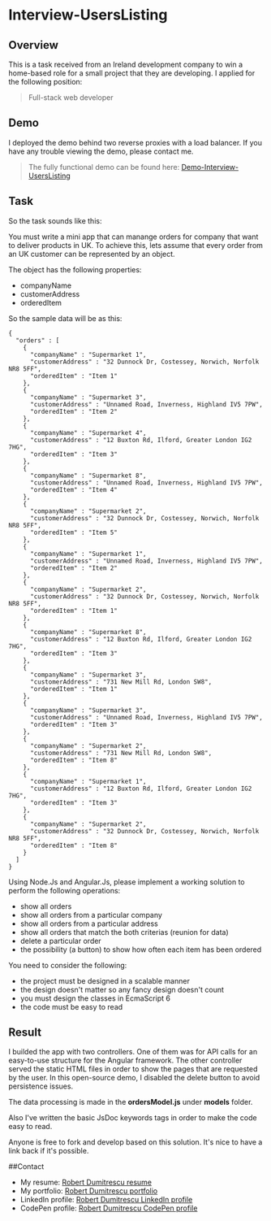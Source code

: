 # Interview-UsersListing

## Overview
This is a task received from an Ireland development company to win a home-based role for a small project that they are developing.
I applied for the following position:

> Full-stack web developer

## Demo
I deployed the demo behind two reverse proxies with a load balancer. If you have any trouble viewing the demo, please contact me.
> The fully functional demo can be found here: [Demo-Interview-UsersListing](http://coming-soon.com)

## Task

So the task sounds like this:

You must write a mini app that can manange orders for company that want to deliver products in UK.
To achieve this, lets assume that every order from an UK customer can be represented by an object.

The object has the following properties:

- companyName
- customerAddress
- orderedItem

So the sample data will be as this:

```
{
  "orders" : [
    {
      "companyName" : "Supermarket 1",
      "customerAddress" : "32 Dunnock Dr, Costessey, Norwich, Norfolk NR8 5FF",
      "orderedItem" : "Item 1"
    },
    {
      "companyName" : "Supermarket 3",
      "customerAddress" : "Unnamed Road, Inverness, Highland IV5 7PW",
      "orderedItem" : "Item 2"
    },
    {
      "companyName" : "Supermarket 4",
      "customerAddress" : "12 Buxton Rd, Ilford, Greater London IG2 7HG",
      "orderedItem" : "Item 3"
    },
    {
      "companyName" : "Supermarket 8",
      "customerAddress" : "Unnamed Road, Inverness, Highland IV5 7PW",
      "orderedItem" : "Item 4"
    },
    {
      "companyName" : "Supermarket 2",
      "customerAddress" : "32 Dunnock Dr, Costessey, Norwich, Norfolk NR8 5FF",
      "orderedItem" : "Item 5"
    },
    {
      "companyName" : "Supermarket 1",
      "customerAddress" : "Unnamed Road, Inverness, Highland IV5 7PW",
      "orderedItem" : "Item 2"
    },
    {
      "companyName" : "Supermarket 2",
      "customerAddress" : "32 Dunnock Dr, Costessey, Norwich, Norfolk NR8 5FF",
      "orderedItem" : "Item 1"
    },
    {
      "companyName" : "Supermarket 8",
      "customerAddress" : "12 Buxton Rd, Ilford, Greater London IG2 7HG",
      "orderedItem" : "Item 3"
    },
    {
      "companyName" : "Supermarket 3",
      "customerAddress" : "731 New Mill Rd, London SW8",
      "orderedItem" : "Item 1"
    },
    {
      "companyName" : "Supermarket 3",
      "customerAddress" : "Unnamed Road, Inverness, Highland IV5 7PW",
      "orderedItem" : "Item 3"
    },
    {
      "companyName" : "Supermarket 2",
      "customerAddress" : "731 New Mill Rd, London SW8",
      "orderedItem" : "Item 8"
    },
    {
      "companyName" : "Supermarket 1",
      "customerAddress" : "12 Buxton Rd, Ilford, Greater London IG2 7HG",
      "orderedItem" : "Item 3"
    },
    {
      "companyName" : "Supermarket 2",
      "customerAddress" : "32 Dunnock Dr, Costessey, Norwich, Norfolk NR8 5FF",
      "orderedItem" : "Item 8"
    }
  ]
}
```

Using Node.Js and Angular.Js, please implement a working solution to perform the following operations:

- show all orders
- show all orders from a particular company
- show all orders from a particular address
- show all orders that match the both criterias (reunion for data)
- delete a particular order
- the possibility (a button) to show how often each item has been ordered

You need to consider the following:

- the project must be designed in a scalable manner
- the design doesn't matter so any fancy design doesn't count
- you must design the classes in EcmaScript 6
- the code must be easy to read


## Result

I builded the app with two controllers. One of them was for API calls for an easy-to-use structure for the Angular framework.
The other controller served the static HTML files in order to show the pages that are requested by the user.
In this open-source demo, I disabled the delete button to avoid persistence issues.

The data processing is made in the **ordersModel.js** under **models** folder.

Also I've written the basic JsDoc keywords tags in order to make the code easy to read.

Anyone is free to fork and develop based on this solution. It's nice to have a link back if it's possible.



##Contact

- My resume: [Robert Dumitrescu resume](http://rdumitrescu.com/resume)
- My portfolio: [Robert Dumitrescu portfolio](http://rdumitrescu.com/portfolio/)
- LinkedIn profile: [Robert Dumitrescu LinkedIn profile](https://ro.linkedin.com/in/robertdumitrescu)
- CodePen profile: [Robert Dumitrescu CodePen profile](http://codepen.io/robertdumitrescu/)
